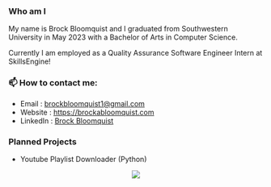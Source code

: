 ### Who am I

My name is Brock Bloomquist and I graduated from Southwestern University in May 2023 with a
Bachelor of Arts in Computer Science.

Currently I am employed as a Quality Assurance Software Engineer Intern at SkillsEngine!

### 📫 How to contact me:

- Email : [brockbloomquist1@gmail.com](brockbloomquist1@gmail.com)
- Website : <https://brockabloomquist.com>
- LinkedIn : [Brock Bloomquist](https://www.linkedin.com/in/brockbloomquist/)

### Planned Projects

- Youtube Playlist Downloader (Python)

<p align="center"><a href="https://github.com/anuraghazra/github-readme-stats">
  <img align="center" src="https://github-readme-stats.vercel.app/api?username=brockbloomquist&show_icons=true&theme=synthwave" />
</a></p>
